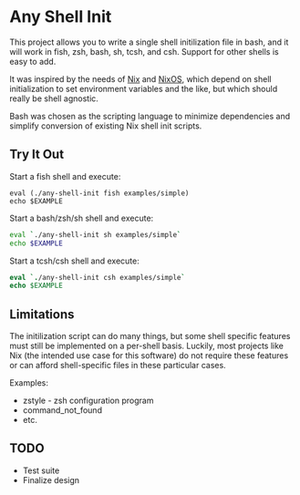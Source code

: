 Any Shell Init
==============

This project allows you to write a single shell initilization file in bash, and
it will work in fish, zsh, bash, sh, tcsh, and csh. Support for other shells is
easy to add.

It was inspired by the needs of [Nix](https://nixos.org/nix/) and
[NixOS](https://nixos.org/nix/), which depend on shell initialization to set
environment variables and the like, but which should really be shell agnostic.

Bash was chosen as the scripting language to minimize dependencies and simplify
conversion of existing Nix shell init scripts.

Try It Out
----------

Start a fish shell and execute:

```fish
eval (./any-shell-init fish examples/simple)
echo $EXAMPLE
```

Start a bash/zsh/sh shell and execute:

```bash
eval `./any-shell-init sh examples/simple`
echo $EXAMPLE
```

Start a tcsh/csh shell and execute:

```tcsh
eval `./any-shell-init csh examples/simple`
echo $EXAMPLE
```

Limitations
-----------

The initilization script can do many things, but some shell specific features
must still be implemented on a per-shell basis. Luckily, most projects like Nix
(the intended use case for this software) do not require these features or can
afford shell-specific files in these particular cases.

Examples:

  * zstyle - zsh configuration program
  * command_not_found
  * etc.

TODO
----

  * Test suite
  * Finalize design
